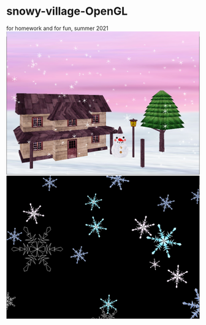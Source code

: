 # snowy-village-OpenGL
for homework and for fun, summer 2021
![image](https://github.com/YiChuan0712/snowy-village-OpenGL/blob/main/screenshot.png)
![image](https://github.com/YiChuan0712/snowy-village-OpenGL/blob/main/screenshot2.png)
